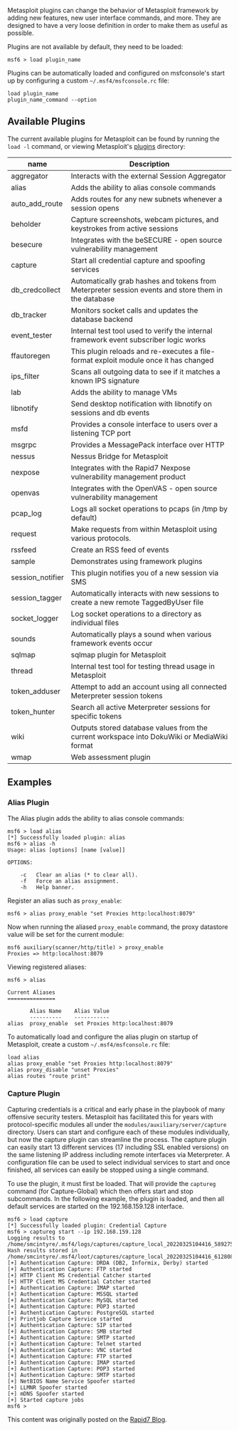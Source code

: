 Metasploit plugins can change the behavior of Metasploit framework by adding new features, new user interface commands, and more.
They are designed to have a very loose definition in order to make them as useful as possible.

Plugins are not available by default, they need to be loaded:

```msf
msf6 > load plugin_name
```

Plugins can be automatically loaded and configured on msfconsole's start up by configuring a custom `~/.msf4/msfconsole.rc` file:

```
load plugin_name
plugin_name_command --option
```

## Available Plugins

The current available plugins for Metasploit can be found by running the `load -l` command, or viewing Metasploit's [plugins](https://github.com/rapid7/metasploit-framework/tree/master/plugins) directory:

| name             | Description                                                                                         |
|------------------|-----------------------------------------------------------------------------------------------------|
| aggregator       | Interacts with the external Session Aggregator                                                      |
| alias            | Adds the ability to alias console commands                                                          |
| auto_add_route   | Adds routes for any new subnets whenever a session opens                                            |
| beholder         | Capture screenshots, webcam pictures, and keystrokes from active sessions                           |
| besecure         | Integrates with the beSECURE - open source vulnerability management                                 |
| capture          | Start all credential capture and spoofing services                                                  |
| db_credcollect   | Automatically grab hashes and tokens from Meterpreter session events and store them in the database |
| db_tracker       | Monitors socket calls and updates the database backend                                              |
| event_tester     | Internal test tool used to verify the internal framework event subscriber logic works               |
| ffautoregen      | This plugin reloads and re-executes a file-format exploit module once it has changed                |
| ips_filter       | Scans all outgoing data to see if it matches a known IPS signature                                  |
| lab              | Adds the ability to manage VMs                                                                      |
| libnotify        | Send desktop notification with libnotify on sessions and db events                                  |
| msfd             | Provides a console interface to users over a listening TCP port                                     |
| msgrpc           | Provides a MessagePack interface over HTTP                                                          |
| nessus           | Nessus Bridge for Metasploit                                                                        |
| nexpose          | Integrates with the Rapid7 Nexpose vulnerability management product                                 |
| openvas          | Integrates with the OpenVAS - open source vulnerability management                                  |
| pcap_log         | Logs all socket operations to pcaps (in /tmp by default)                                            |
| request          | Make requests from within Metasploit using various protocols.                                       |
| rssfeed          | Create an RSS feed of events                                                                        |
| sample           | Demonstrates using framework plugins                                                                |
| session_notifier | This plugin notifies you of a new session via SMS                                                      |
| session_tagger   | Automatically interacts with new sessions to create a new remote TaggedByUser file                  |
| socket_logger    | Log socket operations to a directory as individual files                                            |
| sounds           | Automatically plays a sound when various framework events occur                                     |
| sqlmap           | sqlmap plugin for Metasploit                                                                        |
| thread           | Internal test tool for testing thread usage in Metasploit                                          |
| token_adduser    | Attempt to add an account using all connected Meterpreter session tokens                            |
| token_hunter     | Search all active Meterpreter sessions for specific tokens                                          |
| wiki             | Outputs stored database values from the current workspace into DokuWiki or MediaWiki format         |
| wmap             | Web assessment plugin                                                                               |

## Examples

### Alias Plugin

The Alias plugin adds the ability to alias console commands:

```msf
msf6 > load alias
[*] Successfully loaded plugin: alias
msf6 > alias -h
Usage: alias [options] [name [value]]

OPTIONS:

    -c   Clear an alias (* to clear all).
    -f   Force an alias assignment.
    -h   Help banner.
```

Register an alias such as `proxy_enable`:

```msf
msf6 > alias proxy_enable "set Proxies http:localhost:8079"
```

Now when running the aliased `proxy_enable` command, the proxy datastore value will be set for the current module:

```msf
msf6 auxiliary(scanner/http/title) > proxy_enable
Proxies => http:localhost:8079
```

Viewing registered aliases:

```msf
msf6 > alias

Current Aliases
===============

       Alias Name    Alias Value
       ----------    -----------
alias  proxy_enable  set Proxies http:localhost:8079

```

To automatically load and configure the alias plugin on startup of Metasploit, create a custom `~/.msf4/msfconsole.rc` file:

```
load alias
alias proxy_enable "set Proxies http:localhost:8079"
alias proxy_disable "unset Proxies"
alias routes "route print"
```

### Capture Plugin

Capturing credentials is a critical and early phase in the playbook of many offensive security testers. Metasploit has
facilitated this for years with protocol-specific modules all under the `modules/auxiliary/server/capture` directory. Users can start and configure
each of these modules individually, but now the capture plugin can streamline the process. The capture plugin can easily start 13
different services (17 including SSL enabled versions) on the same listening IP address including remote interfaces via Meterpreter.
A configuration file can be used to select individual services to start and once finished, all services can easily be stopped
using a single command.

To use the plugin, it must first be loaded. That will provide the `captureg` command (for Capture-Global) which then offers start
and stop subcommands. In the following example, the plugin is loaded, and then all default services are started on the 192.168.159.128 interface.

```msf
msf6 > load capture
[*] Successfully loaded plugin: Credential Capture
msf6 > captureg start --ip 192.168.159.128
Logging results to /home/smcintyre/.msf4/logs/captures/capture_local_20220325104416_589275.txt
Hash results stored in /home/smcintyre/.msf4/loot/captures/capture_local_20220325104416_612808
[+] Authentication Capture: DRDA (DB2, Informix, Derby) started
[+] Authentication Capture: FTP started
[+] HTTP Client MS Credential Catcher started
[+] HTTP Client MS Credential Catcher started
[+] Authentication Capture: IMAP started
[+] Authentication Capture: MSSQL started
[+] Authentication Capture: MySQL started
[+] Authentication Capture: POP3 started
[+] Authentication Capture: PostgreSQL started
[+] Printjob Capture Service started
[+] Authentication Capture: SIP started
[+] Authentication Capture: SMB started
[+] Authentication Capture: SMTP started
[+] Authentication Capture: Telnet started
[+] Authentication Capture: VNC started
[+] Authentication Capture: FTP started
[+] Authentication Capture: IMAP started
[+] Authentication Capture: POP3 started
[+] Authentication Capture: SMTP started
[+] NetBIOS Name Service Spoofer started
[+] LLMNR Spoofer started
[+] mDNS Spoofer started
[+] Started capture jobs
msf6 >
```

This content was originally posted on the [Rapid7 Blog](https://www.rapid7.com/blog/post/2022/03/25/metasploit-weekly-wrap-up-154/).

